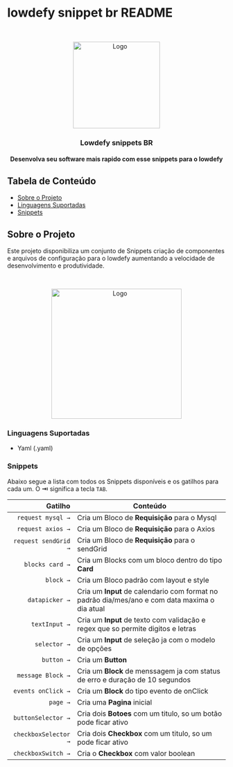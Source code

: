 # lowdefy snippet br README

<br />
<p align="center">
  <a>
    <img src="https://i.postimg.cc/52zRZh4L/BR.png" width="200px" alt="Logo">
  </a>

  <h3 align="center">Lowdefy snippets BR</h3>
</p>

<h4 align="center">Desenvolva seu software mais rapido com esse snippets para o lowdefy</h3>


## Tabela de Conteúdo

- [Sobre o Projeto](#sobre-o-projeto)
- [Linguagens Suportadas](#linguagens-suportadas)
- [Snippets](#snippets)

## Sobre o Projeto

Este projeto disponibiliza um conjunto de Snippets criação de componentes e arquivos de configuração para o lowdefy aumentando a velocidade de desenvolvimento e produtividade.

<br />
<p align="center">
  <a>
    <img src="https://i.postimg.cc/bYFVdyd1/demostra-o.gif" width="300px" alt="Logo">
  </a>
</p>


### Linguagens Suportadas
- Yaml (.yaml)

### Snippets

Abaixo segue a lista com todos os Snippets disponíveis e os gatilhos para cada um. O **⇥** significa a tecla `TAB`.

|                    Gatilho | Conteúdo                                                                      |
| ---------------------------: | ----------------------------------------------------------------------------- |
|                    `request mysql →` | Cria um Bloco de  **Requisição** para o Mysql                                             |
|`request axios →` | Cria um Bloco de  **Requisição** para o Axios                      |
|`request sendGrid →` | Cria um Bloco de  **Requisição** para o sendGrid                      |
`blocks card →` | Cria um Blocks com um bloco dentro do tipo **Card**|
`block →` | Cria um Bloco  padrão com layout e style|
`datapicker →` | Cria um **Input** de calendario com format no padrão dia/mes/ano e com data maxima o dia atual|
`textInput →` | Cria um **Input** de texto com validação e regex que so permite digitos e letras|
`selector →` | Cria um **Input** de seleção ja com o modelo de opções|
`button →` | Cria um **Button** |
`message Block →` | Cria um **Block** de menssagem ja com status de erro e duração de 10 segundos|
`events onClick →` | Cria um **Block** do tipo evento de onClick|
`page →` | Cria uma **Pagina** inicial|
`buttonSelector →` | Cria dois **Botoes** com um titulo, so um botão pode ficar ativo|
`checkboxSelector →` | Cria dois **Checkbox** com um titulo, so um pode ficar ativo|
`checkboxSwitch →` | Cria o **Checkbox** com valor boolean|


